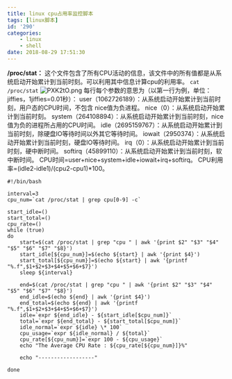 ```yaml
---
title: linux cpu占用率监控脚本
tags: [linux脚本]
id: '290'
categories:
    - linux
    - shell
date: 2018-08-29 17:51:30
---
```


**/proc/stat：** 这个文件包含了所有CPU活动的信息，该文件中的所有值都是从系统启动开始累计到当前时刻。可以利用其中信息计算cpu的利用率。 `cat /proc/stat` ![PXK2tO.png](https://s1.ax1x.com/2018/08/29/PXK2tO.png) 每行每个参数的意思为（以第一行为例，单位：jiffies，1jiffies=0.01秒）： user（1062726189）：从系统启动开始累计到当前时刻，用户态的CPU时间，不包含 nice值为负进程。 nice（0）：从系统启动开始累计到当前时刻。 system（264108894）：从系统启动开始累计到当前时刻，nice值为负的进程所占用的CPU时间。 idle（2695159767）：从系统启动开始累计到当前时刻，除硬盘IO等待时间以外其它等待时间。 iowait（2950374）：从系统启动开始累计到当前时刻，硬盘IO等待时间。 irq（0）：从系统启动开始累计到当前时刻，硬中断时间。 softirq（45899110）：从系统启动开始累计到当前时刻，软中断时间。 CPU时间=user+nice+system+idle+iowait+irq+softirq。 CPU利用率=(idle2-idle1)/(cpu2-cpu1)\*100。

```shell
#!/bin/bash

interval=3
cpu_num=`cat /proc/stat | grep cpu[0-9] -c`

start_idle=()
start_total=()
cpu_rate=()
while (true) 
do
    start=$(cat /proc/stat | grep "cpu " | awk '{print $2" "$3" "$4" "$5" "$6" "$7" "$8}')
    start_idle[${cpu_num}]=$(echo ${start} | awk '{print $4}')
    start_total[${cpu_num}]=$(echo ${start} | awk '{printf "%.f",$1+$2+$3+$4+$5+$6+$7}')
    sleep ${interval}

    end=$(cat /proc/stat | grep "cpu " | awk '{print $2" "$3" "$4" "$5" "$6" "$7" "$8}')
    end_idle=$(echo ${end} | awk '{print $4}')
    end_total=$(echo ${end} | awk '{printf "%.f",$1+$2+$3+$4+$5+$6+$7}')
    idle=`expr ${end_idle} - ${start_idle[$cpu_num]}`
    total=`expr ${end_total} - ${start_total[$cpu_num]}`
    idle_normal=`expr ${idle} \* 100`
    cpu_usage=`expr ${idle_normal} / ${total}`
    cpu_rate[${cpu_num}]=`expr 100 - ${cpu_usage}`
    echo "The Average CPU Rate : ${cpu_rate[${cpu_num}]}%"

    echo "------------------"

done
```